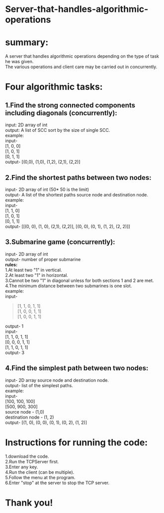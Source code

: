 # Server-that-handles-algorithmic-operations

# summary:
 
 A server that handles algorithmic operations depending on the type of task he was given.<br />
 The various operations and client care may be carried out in concurrently.<br />

# Four algorithmic tasks:

## 1.Find the strong connected components including diagonals (concurrently):<br />
 input: 2D array of int<br />
 output: A list of SCC sort by the size of single SCC.<br />
 example: <br />
 input-<br />
  [1, 0, 0]<br />
  [1, 0, 1]<br />
  [0, 1, 1]<br />
 output- [(0,0), (1,0), (1,2), (2,1), (2,2)]<br />

## 2.Find the shortest paths between two nodes:<br />
 input- 2D array of int (50* 50 is the limit)<br />
 output- A list of the shortest paths source node and destination node.<br />
 example: <br />
 input-<br />
  [1, 1, 0]<br />
  [1, 0, 1]<br />
  [0, 1, 1]<br />
 output- [[(0, 0), (1, 0), (2,1), (2,2)], [(0, 0), (0, 1), (1, 2), (2, 2)]]<br />

## 3.Submarine game (concurrently):<br />
 input- 2D array of int<br />
 output- number of proper submarine<br />
 **rules:<br />**
   1.At least two "1" in vertical.<br />
   2.At least two "1" in horizontal.<br />
   3.Cannot be two "1" in diagonal unless for both sections 1 and 2 are met.<br />
   4.The minimum distance between two submarines is one slot.<br />
 example:<br />
 input- <br />
 > [1, 1, 0, 1, 1]<br />
 > [1, 0, 0, 1, 1]<br />
 > [1, 0, 0, 1, 1]<br />

 output- 1<br />
 input- <br />
 [1, 1, 0, 1, 1]<br />
 [0, 0, 0, 1, 1]<br />
 [1, 1, 0, 1, 1]<br />
 output- 3<br />

## 4.Find the simplest path between two nodes:<br />
 input- 2D array source node and destination node.<br />
 output- list of the simplest paths.<br />
 example:<br />
 input- <br />
 [100, 100, 100] <br />
 [500, 900, 300]<br />
        source node - (1,0)<br />
        destination node - (1, 2)<br />
 output- [(1, 0), (0, 0), (0, 1), (0, 2), (1, 2)]<br />
  
 # Instructions for running the code:
 1.download the code.<br />
 2.Run the TCPServer first.<br />
 3.Enter any key.<br />
 4.Run the client (can be multiple).<br />
 5.Follow the menu at the program.<br />
 6.Enter "stop" at the server to stop the TCP server.<br />
 
 # Thank you!

